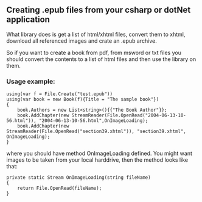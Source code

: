 ## Creating .epub files from your csharp or dotNet application ##

What library does is get a list of html/xhtml files, convert them to xhtml, download all referenced images and crate an .epub archive.

So if you want to create a book from pdf, from msword or txt files you should convert the contents to a list of html files and then use the library on them.

### Usage example: ###
```
using(var f = File.Create("test.epub"))
using(var book = new Book(f){Title = "The sample book"})
{
    book.Authors = new List<string>(){{"The Book Author"}};
    book.AddChapter(new StreamReader(File.OpenRead("2004-06-13-10-56.html")), "2004-06-13-10-56.html",OnImageLoading);
    book.AddChapter(new StreamReader(File.OpenRead("section39.xhtml")), "section39.xhtml", OnImageLoading);
}
```

where you should have method OnImageLoading defined. You might want images to be taken from your local harddrive, then the method looks like that:

```
private static Stream OnImageLoading(string fileName)
{
    return File.OpenRead(fileName);
}
```